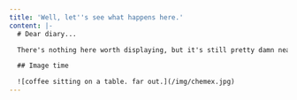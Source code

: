 ```yaml
---
title: 'Well, let''s see what happens here.'
content: |-
  # Dear diary...

  There's nothing here worth displaying, but it's still pretty damn neat.

  ## Image time

  ![coffee sitting on a table. far out.](/img/chemex.jpg)
---
```


